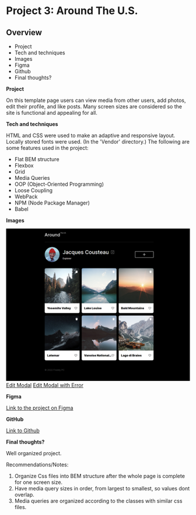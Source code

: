 # Project 3: Around The U.S.

## Overview

- Project
- Tech and techniques
- Images
- Figma
- Github
- Final thoughts?

**Project**

On this template page users can view media from other users, add photos, edit their profile, and like posts.
Many screen sizes are considered so the site is functional and appealing for all.

**Tech and techniques**

HTML and CSS were used to make an adaptive and responsive layout.
Locally stored fonts were used. (In the 'Vendor' directory.)
The following are some features used in the project:

- Flat BEM structure
- Flexbox
- Grid
- Media Queries
- OOP (Object-Oriented Programming)
- Loose Coupling
- WebPack
- NPM (Node Package Manager)
- Babel

**Images**

![Main Page](./src/images/main-page.png)
[Edit Modal]()
[Edit Modal with Error]()

**Figma**

[Link to the project on Figma](https://www.figma.com/file/ii4xxsJ0ghevUOcssTlHZv/Sprint-3%3A-Around-the-US?node-id=0%3A1)

**GitHub**

[Link to Github](https://freddy-pc.github.io/se_project_aroundtheus/)

**Final thoughts?**

Well organized project.

Recommendations/Notes:

1. Organize Css files into BEM structure after the whole page is complete for one screen size.
2. Have media query sizes in order, from largest to smallest, so values dont overlap.
3. Media queries are organized according to the classes with similar css files.
